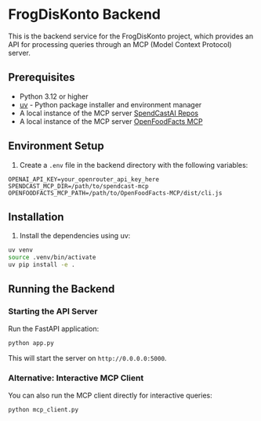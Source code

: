 # FrogDisKonto Backend

This is the backend service for the FrogDisKonto project, which provides an API for processing queries through an MCP (Model Context Protocol) server.

## Prerequisites

- Python 3.12 or higher
- [uv](https://github.com/astral-sh/uv) - Python package installer and environment manager
- A local instance of the MCP server [SpendCastAI Repos](https://github.com/spendcastai/)
- A local instance of the MCP server [OpenFoodFacts MCP](https://github.com/JagjeevanAK/OpenFoodFacts-MCP)

## Environment Setup

1. Create a `.env` file in the backend directory with the following variables:

```
OPENAI_API_KEY=your_openrouter_api_key_here
SPENDCAST_MCP_DIR=/path/to/spendcast-mcp
OPENFOODFACTS_MCP_PATH=/path/to/OpenFoodFacts-MCP/dist/cli.js
```

## Installation

1. Install the dependencies using uv:

```bash
uv venv
source .venv/bin/activate
uv pip install -e .
```

## Running the Backend

### Starting the API Server

Run the FastAPI application:

```bash
python app.py
```

This will start the server on `http://0.0.0.0:5000`.

### Alternative: Interactive MCP Client

You can also run the MCP client directly for interactive queries:

```bash
python mcp_client.py
```

